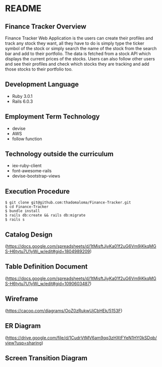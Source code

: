 # README

## Finance Tracker Overview

Finance Tracker Web Application is the users can create their profiles and track any stock they want, all they have to do is simply type the ticker symbol of the stock or simply search the name of the stock from the search bar and add to their portfolio. The data is fetched from a stock API which displays the current prices of the stocks. Users can also follow other users and see their profiles and check which stocks they are tracking and add those stocks to their portfolio too.									

## Development Language

* Ruby 3.0.1
* Rails 6.0.3

## Employment Term Technology

* devise
* AWS
* follow function

## Technology outside the curriculum

* iex-ruby-client
* font-awesome-rails
* devise-bootstrap-views

## Execution Procedure

```
$ git clone git@github.com:thadomaloma/Finance-Tracker.git
$ cd Finance-Tracker
$ bundle install
$ rails db:create && rails db:migrate
$ rails s
```

## Catalog Design

(https://docs.google.com/spreadsheets/d/1tMisftJjyKa01f2uG6Vm9jKkqMGS-H6tytu7U1yWi_w/edit#gid=1804989209)

## Table Definition Document

(https://docs.google.com/spreadsheets/d/1tMisftJjyKa01f2uG6Vm9jKkqMGS-H6tytu7U1yWi_w/edit#gid=1090603487)

## Wireframe

(https://cacoo.com/diagrams/OoZ0zRukwUjCbHEk/5153F)


## ER Diagram

(https://drive.google.com/file/d/1CudrVtMV6am9qq3zHXtFYeN1HY0kSDqb/view?usp=sharing)

## Screen Transition Diagram
